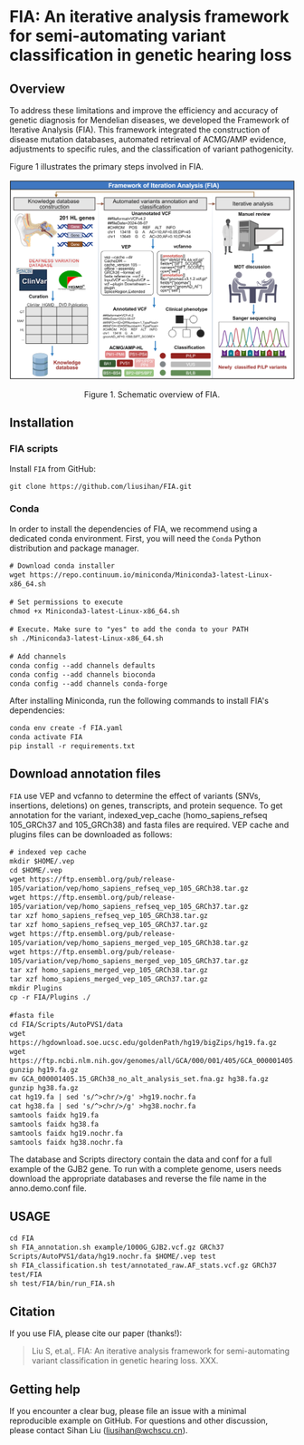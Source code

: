 # FIA: An iterative analysis framework for semi-automating variant classification in genetic hearing loss

## Overview
To address these limitations and improve the efficiency and accuracy of genetic diagnosis for Mendelian diseases, we developed the Framework of Iterative Analysis (FIA). This framework integrated the construction of disease mutation databases, automated retrieval of ACMG/AMP evidence, adjustments to specific rules, and the classification of variant pathogenicity. 

Figure 1 illustrates the primary steps involved in FIA.

![Figure 1](https://github.com/liusihan/FIA/blob/main/Figure1.jpeg)
<p align="center"> Figure 1. Schematic overview of FIA. </p>

## Installation

### FIA scripts
Install `FIA` from GitHub:

``` linux
git clone https://github.com/liusihan/FIA.git
```

### Conda
In order to install the dependencies of FIA, we recommend using a dedicated conda environment.
First, you will need the `Conda` Python distribution and package manager. 

```shell
# Download conda installer
wget https://repo.continuum.io/miniconda/Miniconda3-latest-Linux-x86_64.sh

# Set permissions to execute
chmod +x Miniconda3-latest-Linux-x86_64.sh 	

# Execute. Make sure to "yes" to add the conda to your PATH
sh ./Miniconda3-latest-Linux-x86_64.sh 		

# Add channels
conda config --add channels defaults
conda config --add channels bioconda
conda config --add channels conda-forge
```

After installing Miniconda, run the following commands to install FIA's dependencies:

```
conda env create -f FIA.yaml
conda activate FIA
pip install -r requirements.txt
```
## Download annotation files
`FIA` use VEP and vcfanno to determine the effect of variants (SNVs, insertions, deletions) on genes, transcripts, and protein sequence. To get annotation for the variant, indexed_vep_cache (homo_sapiens_refseq 105_GRCh37 and 105_GRCh38) and fasta files are required. VEP cache and plugins files can be downloaded as follows:
```shell
# indexed vep cache
mkdir $HOME/.vep
cd $HOME/.vep
wget https://ftp.ensembl.org/pub/release-105/variation/vep/homo_sapiens_refseq_vep_105_GRCh38.tar.gz
wget https://ftp.ensembl.org/pub/release-105/variation/vep/homo_sapiens_refseq_vep_105_GRCh37.tar.gz
tar xzf homo_sapiens_refseq_vep_105_GRCh38.tar.gz
tar xzf homo_sapiens_refseq_vep_105_GRCh37.tar.gz
wget https://ftp.ensembl.org/pub/release-105/variation/vep/homo_sapiens_merged_vep_105_GRCh38.tar.gz
wget https://ftp.ensembl.org/pub/release-105/variation/vep/homo_sapiens_merged_vep_105_GRCh37.tar.gz
tar xzf homo_sapiens_merged_vep_105_GRCh38.tar.gz
tar xzf homo_sapiens_merged_vep_105_GRCh37.tar.gz
mkdir Plugins
cp -r FIA/Plugins ./

#fasta file
cd FIA/Scripts/AutoPVS1/data
wget https://hgdownload.soe.ucsc.edu/goldenPath/hg19/bigZips/hg19.fa.gz
wget https://ftp.ncbi.nlm.nih.gov/genomes/all/GCA/000/001/405/GCA_000001405.15_GRCh38/seqs_for_alignment_pipelines.ucsc_ids/GCA_000001405.15_GRCh38_no_alt_analysis_set.fna.gz
gunzip hg19.fa.gz
mv GCA_000001405.15_GRCh38_no_alt_analysis_set.fna.gz hg38.fa.gz
gunzip hg38.fa.gz
cat hg19.fa | sed 's/^>chr/>/g' >hg19.nochr.fa
cat hg38.fa | sed 's/^>chr/>/g' >hg38.nochr.fa
samtools faidx hg19.fa
samtools faidx hg38.fa
samtools faidx hg19.nochr.fa
samtools faidx hg38.nochr.fa
```

The database and Scripts directory contain the data and conf for a full example of the GJB2 gene. To run with a complete genome, users needs download the appropriate databases and reverse the file name in the anno.demo.conf file.

## USAGE
```shell
cd FIA
sh FIA_annotation.sh example/1000G_GJB2.vcf.gz GRCh37 Scripts/AutoPVS1/data/hg19.nochr.fa $HOME/.vep test
sh FIA_classification.sh test/annotated_raw.AF_stats.vcf.gz GRCh37 test/FIA
sh test/FIA/bin/run_FIA.sh
```

## Citation
If you use FIA, please cite our paper (thanks!):
> Liu S, et.al,. FIA: An iterative analysis framework for semi-automating variant classification in genetic hearing loss. XXX.


## Getting help
If you encounter a clear bug, please file an issue with a minimal reproducible example on GitHub. For questions and other discussion, please contact Sihan Liu (liusihan@wchscu.cn).